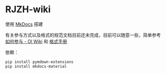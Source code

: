 # RJZH-wiki

使用 [MkDocs](https://www.mkdocs.org/) 搭建

有关参与方式以及格式的规范文档目前还未完成，目前可以随意一些，简单参考 [如何参与 - OI Wiki](https://oi-wiki.org/intro/htc/)
和 [格式手册](https://oi-wiki.org/intro/format/)

依赖：

```shell
pip install pymdown-extensions
pip install mkdocs-material
```
